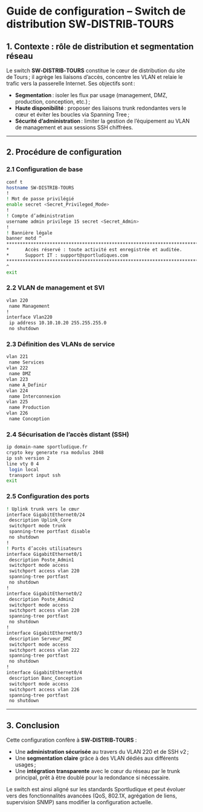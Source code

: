 # Guide de configuration – Switch de distribution **SW‑DISTRIB‑TOURS**

## 1. Contexte : rôle de distribution et segmentation réseau

Le switch **SW‑DISTRIB‑TOURS** constitue le cœur de distribution du site de Tours ; il agrège les liaisons d’accès, concentre les VLAN et relaie le trafic vers la passerelle Internet. Ses objectifs sont :

- **Segmentation** : isoler les flux par usage (management, DMZ, production, conception, etc.) ;
- **Haute disponibilité** : proposer des liaisons trunk redondantes vers le cœur et éviter les boucles via Spanning Tree ;
- **Sécurité d’administration** : limiter la gestion de l’équipement au VLAN de management et aux sessions SSH chiffrées.

---

## 2. Procédure de configuration

### 2.1 Configuration de base

```bash
conf t
hostname SW-DISTRIB-TOURS
!
! Mot de passe privilégié
enable secret <Secret_Privileged_Mode>
!
! Compte d’administration
username admin privilege 15 secret <Secret_Admin>
!
! Bannière légale
banner motd ^
***************************************************************************
*      Accès réservé : toute activité est enregistrée et auditée.         *
*      Support IT : support@sportludiques.com                              *
***************************************************************************
^
exit
```

### 2.2 VLAN de management et SVI

```bash
vlan 220
 name Management
!
interface Vlan220
 ip address 10.10.10.20 255.255.255.0
 no shutdown
```

### 2.3 Définition des VLANs de service

```bash
vlan 221
 name Services
vlan 222
 name DMZ
vlan 223
 name A_Definir
vlan 224
 name Interconnexion
vlan 225
 name Production
vlan 226
 name Conception
```

### 2.4 Sécurisation de l’accès distant (SSH)

```bash
ip domain-name sportludique.fr
crypto key generate rsa modulus 2048
ip ssh version 2
line vty 0 4
 login local
 transport input ssh
exit
```

### 2.5 Configuration des ports

```bash
! Uplink trunk vers le cœur
interface GigabitEthernet0/24
 description Uplink_Core
 switchport mode trunk
 spanning-tree portfast disable
 no shutdown
!
! Ports d’accès utilisateurs
interface GigabitEthernet0/1
 description Poste_Admin1
 switchport mode access
 switchport access vlan 220
 spanning-tree portfast
 no shutdown
!
interface GigabitEthernet0/2
 description Poste_Admin2
 switchport mode access
 switchport access vlan 220
 spanning-tree portfast
 no shutdown
!
interface GigabitEthernet0/3
 description Serveur_DMZ
 switchport mode access
 switchport access vlan 222
 spanning-tree portfast
 no shutdown
!
interface GigabitEthernet0/4
 description Banc_Conception
 switchport mode access
 switchport access vlan 226
 spanning-tree portfast
 no shutdown
```

---

## 3. Conclusion

Cette configuration confère à **SW‑DISTRIB‑TOURS** :

- Une **administration sécurisée** au travers du VLAN 220 et de SSH v2 ;
- Une **segmentation claire** grâce à des VLAN dédiés aux différents usages ;
- Une **intégration transparente** avec le cœur du réseau par le trunk principal, prêt à être doublé pour la redondance si nécessaire.

Le switch est ainsi aligné sur les standards Sportludique et peut évoluer vers des fonctionnalités avancées (QoS, 802.1X, agrégation de liens, supervision SNMP) sans modifier la configuration actuelle.
